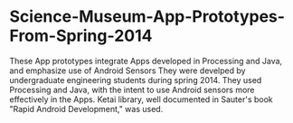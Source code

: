 Science-Museum-App-Prototypes-From-Spring-2014
==============================================

These App prototypes integrate Apps developed in Processing and Java, and emphasize use of Android Sensors
They were develped by undergraduate engineering students during spring 2014. They used Processing and Java, with the intent to use Android sensors more effectively in the Apps. Ketai library, well documented in Sauter's book "Rapid Android Development," was used. 
